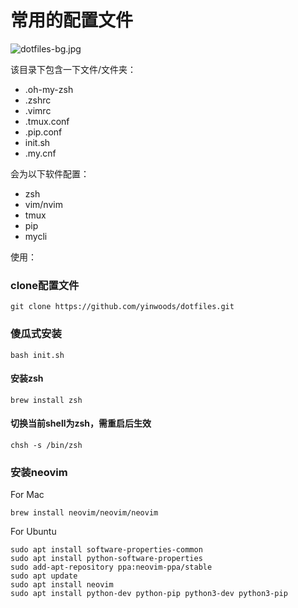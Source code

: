 # 常用的配置文件

![dotfiles-bg.jpg](https://gist.githubusercontent.com/yinwoods/4f8362faeb0a4a1f32fa8d3c97c7d24e/raw/a8a0cd7c1f068254669ff88064a3a1fcfbfb161e/dotfiles-bg.jpg<Paste>)

该目录下包含一下文件/文件夹：

* .oh-my-zsh
* .zshrc
* .vimrc
* .tmux.conf
* .pip.conf
* init.sh
* .my.cnf

会为以下软件配置：

* zsh
* vim/nvim
* tmux
* pip
* mycli

使用：

### clone配置文件

`git clone https://github.com/yinwoods/dotfiles.git`

### 傻瓜式安装

`bash init.sh`

#### 安装zsh

`brew install zsh`

#### 切换当前shell为zsh，需重启后生效

`chsh -s /bin/zsh `

### 安装neovim

For Mac

```Shell
brew install neovim/neovim/neovim
```

For Ubuntu

```Shell
sudo apt install software-properties-common
sudo apt install python-software-properties
sudo add-apt-repository ppa:neovim-ppa/stable
sudo apt update
sudo apt install neovim
sudo apt install python-dev python-pip python3-dev python3-pip
```
